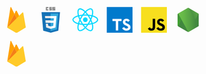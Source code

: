 
<svg width="76" height="76" viewBox="0 0 76 76" fill="none" xmlns="http://www.w3.org/2000/svg">
<path d="M44.4494 29.6707L38.4437 35.2582L32.8712 24.0176L35.755 17.5526C36.505 16.2401 37.675 16.2551 38.4062 17.5526L44.4494 29.6707Z" fill="#FFA000"/>
<path d="M32.8712 24.0176L38.4437 35.2582L16 56.1363L32.8712 24.0176Z" fill="#F57F17"/>
<path d="M51.0175 21.1301C52.09 20.0988 53.2 20.4513 53.4831 21.912L59.3256 55.8588L39.9606 67.4838C39.2856 67.8588 37.4856 68.0201 37.4856 68.0201C37.4856 68.0201 35.8469 67.8251 35.2225 67.4576L16 56.1363L51.0175 21.1301Z" fill="#FFCA28"/>
<path d="M32.8713 24.0176L16.0019 56.1364L23.515 9.19575C23.7925 7.73326 24.625 7.59263 25.3675 8.88263L32.8713 24.0176Z" fill="#FFA000"/>
</svg>
<svg width="76" height="76" fill="none" xmlns="http://www.w3.org/2000/svg">
  <path d="M37.474 68l-17.56-4.798L16 20h43l-3.917 43.195L37.473 68z" fill="#1572B6"/>
  <path d="M51.572 60.098L55 23H37v41l14.572-3.902z" fill="#33A9DC"/>
  <path d="M25 39l.462 6H37v-6H25zm-1-10l.471 5H37v-5H24zm13 24.156l-.022.006-5.586-1.687L31.035 47H26l.703 8.81L36.977 59l.023-.007v-5.837z" fill="#EBEBEB"/>
  <path d="M26 8h6v2.667h-3.49v2.666H32V16h-6V8zm8 0h6v2.286h-3.49v.457H40V16h-6v-2.4h3.491v-.457H34V8zm7 0h7v2.286h-4.073v.457H48V16h-7v-2.4h4.073v-.457H41V8z" fill="#8B8B8B"/>
  <path d="M49.991 39.724L51 29H37v5.298h7.875l-.508 5.426H37v5.298h6.882l-.649 6.871L37 53.488V59l11.457-3.01.084-.895 1.314-13.949.136-1.422z" fill="#fff"/>
</svg>
<svg width="76" height="76" viewBox="0 0 76 76" fill="none" xmlns="http://www.w3.org/2000/svg">
<path d="M38 42.9982C40.9587 42.9982 43.3571 40.5997 43.3571 37.641C43.3571 34.6823 40.9587 32.2839 38 32.2839C35.0413 32.2839 32.6429 34.6823 32.6429 37.641C32.6429 40.5997 35.0413 42.9982 38 42.9982Z" fill="#00D8FF"/>
<path d="M38 49.9239C31.561 50.0796 25.1381 49.2117 18.9714 47.3524C16.1228 46.4494 13.4659 45.0269 11.135 43.1567C10.2456 42.5178 9.50487 41.6941 8.96373 40.742C8.4226 39.79 8.09383 38.7321 8 37.641C8 34.0989 11.8914 30.6274 18.41 28.356C24.7416 26.3433 31.357 25.3679 38 25.4674C44.5544 25.3759 51.0812 26.3337 57.3329 28.3046C60.0763 29.1792 62.6431 30.533 64.9143 32.3032C65.7885 32.9122 66.5181 33.7061 67.0514 34.6286C67.5846 35.551 67.9085 36.5795 68 37.641C68 41.3224 63.65 45.0531 56.6429 47.3717C50.5956 49.1704 44.3082 50.0311 38 49.9239V49.9239ZM38 28.0303C31.6445 27.9453 25.3161 28.8727 19.2521 30.7774C13.2521 32.871 10.5629 35.7339 10.5629 37.6346C10.5629 39.6231 13.4536 42.7496 19.8007 44.9203C25.7002 46.69 31.8427 47.5138 38 47.361C44.0352 47.4689 50.0513 46.6523 55.8393 44.9396C62.4286 42.756 65.4286 39.6253 65.4286 37.641C65.3205 36.9601 65.0723 36.3089 64.6998 35.7288C64.3273 35.1486 63.8385 34.652 63.2643 34.2703C61.2323 32.6999 58.9394 31.5001 56.4907 30.726C50.5101 28.8483 44.2678 27.9383 38 28.0303V28.0303Z" fill="#00D8FF"/>
<path d="M25.8286 64.3603C24.8289 64.3832 23.8411 64.1407 22.9657 63.6574C19.8971 61.8874 18.8343 56.7832 20.1221 50.001C21.5421 43.5105 24.0024 37.2924 27.4079 31.5874C30.6023 25.8641 34.6918 20.6887 39.5214 16.2574C41.6496 14.3175 44.1047 12.77 46.7729 11.6867C47.7379 11.2344 48.7907 11 49.8564 11C50.9222 11 51.9749 11.2344 52.94 11.6867C56.1307 13.5253 57.1871 19.1567 55.6979 26.3846C54.2341 32.5229 51.8376 38.4005 48.5921 43.8124C45.5101 49.4682 41.5494 54.5985 36.8579 59.0117C34.6524 61.0277 32.0929 62.618 29.3086 63.7024C28.1939 64.1161 27.0173 64.3386 25.8286 64.3603V64.3603ZM29.6279 32.8603C26.3795 38.3231 24.0214 44.2682 22.6421 50.4724C21.4571 56.7189 22.595 60.4753 24.2493 61.431C25.9636 62.4232 30.125 61.4824 35.1779 57.0682C39.6565 52.8402 43.4369 47.9293 46.3786 42.5182C49.4877 37.3443 51.7865 31.7249 53.195 25.8553C54.5964 19.0517 53.3857 14.886 51.6671 13.896C51.023 13.6492 50.3347 13.5387 49.6457 13.5716C48.9567 13.6044 48.282 13.7798 47.6643 14.0867C45.2893 15.0667 43.1059 16.4581 41.2143 18.1967C36.6 22.4413 32.6936 27.3959 29.6429 32.8731L29.6279 32.8603Z" fill="#00D8FF"/>
<path d="M50.165 64.3882C47.2614 64.3882 43.5736 62.631 39.7336 59.3289C34.8194 54.8573 30.6607 49.6204 27.4186 43.821C24.0559 38.1946 21.615 32.0665 20.1886 25.6689C19.57 22.8542 19.4553 19.9521 19.85 17.0974C19.9413 16.0385 20.2637 15.0124 20.7947 14.0916C21.3256 13.1708 22.0521 12.3777 22.9229 11.7682C26.1093 9.92316 31.5157 11.8196 37.0336 16.7182C41.6206 21.0514 45.5158 26.0625 48.5836 31.5767C51.9442 37.0718 54.4107 43.0657 55.8907 49.3346C56.536 52.2525 56.6355 55.2647 56.1843 58.2189C56.0769 59.3083 55.7353 60.3617 55.1827 61.3067C54.6301 62.2517 53.8797 63.066 52.9829 63.6939C52.1218 64.1711 51.1492 64.4108 50.165 64.3882V64.3882ZM29.6364 42.531C32.7466 48.0734 36.7192 53.0854 41.405 57.3789C46.2243 61.5253 50.0472 62.4167 51.6907 61.4503C53.405 60.4539 54.6693 56.3867 53.3664 49.806C51.939 43.8209 49.5733 38.0994 46.3572 32.8539C43.4296 27.5763 39.7116 22.7779 35.3322 18.6253C30.1379 14.0139 25.925 12.9832 24.2086 13.9774C23.6736 14.4122 23.2346 14.9531 22.9192 15.5661C22.6039 16.1791 22.4191 16.8508 22.3764 17.5389C22.0357 20.0848 22.1467 22.6708 22.7043 25.1782C24.0764 31.2963 26.4173 37.1559 29.6386 42.5353L29.6364 42.531Z" fill="#00D8FF"/>
</svg>
<svg width="76" height="76" viewBox="0 0 76 76" fill="none" xmlns="http://www.w3.org/2000/svg">
<path d="M8 38V68H68V8H8V38Z" fill="#007ACC"/>
<path d="M21.2682 38.1992L21.2492 40.6562H29.0586V62.8468H34.5828V40.6562H42.3922V38.2468C42.3922 36.9132 42.3636 35.799 42.3256 35.7704C42.297 35.7324 37.5446 35.7132 31.7827 35.7228L21.297 35.7514L21.2684 38.199L21.2682 38.1992Z" fill="white"/>
<path d="M56.4141 35.6816C57.9378 36.0627 59.0998 36.7386 60.1665 37.8434C60.7189 38.4341 61.5378 39.5103 61.6046 39.7674C61.6234 39.8436 59.0141 41.596 57.4332 42.5769C57.376 42.6151 57.1473 42.3673 56.8902 41.9863C56.1188 40.8627 55.3093 40.3768 54.0711 40.2913C52.2523 40.1673 51.0807 41.1198 51.0903 42.71C51.0903 43.1769 51.1569 43.453 51.3474 43.8341C51.7475 44.6626 52.4902 45.1578 54.8237 46.1673C59.1188 48.0151 60.9568 49.2341 62.0998 50.9673C63.376 52.9009 63.6617 55.9864 62.795 58.2816C61.8427 60.7768 59.4809 62.4723 56.1568 63.0341C55.1284 63.215 52.6904 63.1864 51.5856 62.9865C49.1762 62.5578 46.8903 61.3674 45.4808 59.8055C44.9284 59.1959 43.8521 57.6055 43.9189 57.4911C43.9475 57.4531 44.195 57.3008 44.4711 57.1388C44.7378 56.9865 45.7475 56.4052 46.6998 55.853L48.4236 54.853L48.7855 55.3864C49.2903 56.1577 50.3949 57.215 51.0617 57.5673C52.9759 58.577 55.6046 58.434 56.8998 57.272C57.4522 56.7673 57.6807 56.2435 57.6807 55.472C57.6807 54.7768 57.5949 54.4721 57.2331 53.9485C56.7666 53.2817 55.8141 52.7197 53.1092 51.5485C50.0141 50.2149 48.6807 49.3864 47.4617 48.072C46.757 47.3103 46.0902 46.0911 45.8141 45.072C45.5856 44.2245 45.5281 42.1006 45.7093 41.2435C46.3475 38.2529 48.6045 36.1674 51.8616 35.5482C52.9187 35.3483 55.3759 35.4245 56.4141 35.6818V35.6816Z" fill="white"/>
</svg>
<svg width="76" height="76" viewBox="0 0 76 76" fill="none" xmlns="http://www.w3.org/2000/svg">
<path d="M8 8H68V68H8V8Z" fill="#F7DF1E"/>
<path d="M23.7762 58.1403L28.3676 55.3616C29.2536 56.9321 30.0594 58.261 31.9923 58.261C33.845 58.261 35.0133 57.5363 35.0133 54.7173V35.5459H40.6517V54.7969C40.6517 60.6369 37.2284 63.2951 32.2339 63.2951C27.7233 63.2951 25.1051 60.9591 23.776 58.1398" fill="black"/>
<path d="M43.7143 57.5361L48.3052 54.878C49.5139 56.8517 51.0847 58.3016 53.8634 58.3016C56.1999 58.3016 57.6896 57.1334 57.6896 55.5223C57.6896 53.5892 56.1591 52.9044 53.5815 51.777L52.1722 51.1723C48.1041 49.441 45.4058 47.266 45.4058 42.6746C45.4058 38.4455 48.6277 35.2234 53.6623 35.2234C57.2469 35.2234 59.8245 36.4721 61.677 39.7344L57.2867 42.5539C56.3199 40.8221 55.2732 40.1375 53.6621 40.1375C52.0107 40.1375 50.9635 41.1847 50.9635 42.5539C50.9635 44.2454 52.0107 44.9305 54.4271 45.9777L55.8366 46.5816C60.6296 48.6359 63.328 50.7301 63.328 55.442C63.328 60.5171 59.3408 63.2959 53.9841 63.2959C48.7484 63.2959 45.3652 60.7988 43.7141 57.5363" fill="black"/>
</svg>
<svg width="76" height="76" viewBox="0 0 76 76" fill="none" xmlns="http://www.w3.org/2000/svg">
<mask id="mask0" mask-type="alpha" maskUnits="userSpaceOnUse" x="13" y="10" width="50" height="57">
<path d="M39.0708 10.354C38.6632 10.122 38.2023 10 37.7333 10C37.2643 10 36.8033 10.122 36.3957 10.354L14.3117 23.1001C13.472 23.5721 13 24.464 13 25.4081V50.9547C13 51.8987 13.5247 52.7906 14.3117 53.2626L36.3957 66.0096C36.8033 66.2416 37.2643 66.3636 37.7333 66.3636C38.2023 66.3636 38.6632 66.2416 39.0708 66.0096L61.1553 53.2626C61.9945 52.7906 62.467 51.8987 62.467 50.9547V25.4085C62.467 24.4645 61.9419 23.5726 61.1553 23.1006L39.0708 10.354Z" fill="white"/>
</mask>
<g mask="url(#mask0)">
<path d="M39.0708 10.354C38.6632 10.122 38.2023 10 37.7333 10C37.2643 10 36.8033 10.122 36.3957 10.354L14.3117 23.1001C13.472 23.5721 13 24.464 13 25.4081V50.9547C13 51.8987 13.5247 52.7906 14.3117 53.2626L36.3957 66.0096C36.8033 66.2416 37.2643 66.3636 37.7333 66.3636C38.2023 66.3636 38.6632 66.2416 39.0708 66.0096L61.1553 53.2626C61.9945 52.7906 62.467 51.8987 62.467 50.9547V25.4085C62.467 24.4645 61.9419 23.5726 61.1553 23.1006L39.0708 10.354Z" fill="url(#paint0_linear)"/>
<path d="M61.2076 23.1006L39.0187 10.354C38.8007 10.2439 38.5721 10.1561 38.3365 10.0917L13.4721 52.6867C13.678 52.9381 13.9268 53.1512 14.2069 53.3162L36.3958 66.0632C37.0253 66.4303 37.7597 66.5352 38.4414 66.325L61.7849 23.6257C61.6274 23.416 61.4173 23.2581 61.2076 23.101V23.1006Z" fill="url(#paint1_linear)"/>
<path fill-rule="evenodd" clip-rule="evenodd" d="M61.2602 53.2631C61.8898 52.8959 62.3618 52.2664 62.5719 51.5846L38.2312 10.039C37.6017 9.9342 36.9195 9.9864 36.3431 10.3536L14.3113 23.0484L38.0737 66.3772C38.4193 66.3207 38.755 66.2147 39.0704 66.0627L61.2598 53.2635L61.2602 53.2631Z" fill="url(#paint2_linear)"/>
<path fill-rule="evenodd" clip-rule="evenodd" d="M61.2602 53.2631L39.1235 66.01C38.811 66.1694 38.4742 66.2757 38.1268 66.3246L38.5466 67.1116L63.0961 52.8963V52.5814L62.4666 51.532C62.3617 52.2664 61.8897 52.8959 61.2602 53.2631V53.2631Z" fill="url(#paint3_linear)"/>
<path fill-rule="evenodd" clip-rule="evenodd" d="M61.2602 53.2631L39.1235 66.01C38.811 66.1694 38.4742 66.2757 38.1268 66.3246L38.5466 67.1116L63.0961 52.8963V52.5814L62.4666 51.532C62.3617 52.2664 61.8897 52.8959 61.2602 53.2631V53.2631Z" fill="url(#paint4_linear)"/>
</g>
<defs>
<linearGradient id="paint0_linear" x1="46.7306" y1="19.8563" x2="22.5243" y2="57.8915" gradientUnits="userSpaceOnUse">
<stop stop-color="#41873F"/>
<stop offset="0.3288" stop-color="#418B3D"/>
<stop offset="0.6352" stop-color="#419637"/>
<stop offset="0.9319" stop-color="#3FA92D"/>
<stop offset="1" stop-color="#3FAE2A"/>
</linearGradient>
<linearGradient id="paint1_linear" x1="34.3804" y1="41.1742" x2="95.0038" y2="8.23729" gradientUnits="userSpaceOnUse">
<stop offset="0.1376" stop-color="#41873F"/>
<stop offset="0.4032" stop-color="#54A044"/>
<stop offset="0.7136" stop-color="#66B848"/>
<stop offset="0.9081" stop-color="#6CC04A"/>
</linearGradient>
<linearGradient id="paint2_linear" x1="12.1931" y1="38.1826" x2="63.2953" y2="38.1826" gradientUnits="userSpaceOnUse">
<stop offset="0.09192" stop-color="#6CC04A"/>
<stop offset="0.2864" stop-color="#66B848"/>
<stop offset="0.5968" stop-color="#54A044"/>
<stop offset="0.8624" stop-color="#41873F"/>
</linearGradient>
<linearGradient id="paint3_linear" x1="12.1934" y1="59.3646" x2="63.2951" y2="59.3646" gradientUnits="userSpaceOnUse">
<stop offset="0.09192" stop-color="#6CC04A"/>
<stop offset="0.2864" stop-color="#66B848"/>
<stop offset="0.5968" stop-color="#54A044"/>
<stop offset="0.8624" stop-color="#41873F"/>
</linearGradient>
<linearGradient id="paint4_linear" x1="70.7399" y1="18.6483" x2="57.7939" y2="86.4852" gradientUnits="userSpaceOnUse">
<stop stop-color="#41873F"/>
<stop offset="0.3288" stop-color="#418B3D"/>
<stop offset="0.6352" stop-color="#419637"/>
<stop offset="0.9319" stop-color="#3FA92D"/>
<stop offset="1" stop-color="#3FAE2A"/>
</linearGradient>
</defs>
</svg>
<svg width="76" height="76" viewBox="0 0 76 76" fill="none" xmlns="http://www.w3.org/2000/svg">
<path d="M44.4494 29.6707L38.4437 35.2582L32.8712 24.0176L35.755 17.5526C36.505 16.2401 37.675 16.2551 38.4062 17.5526L44.4494 29.6707Z" fill="#FFA000"/>
<path d="M32.8712 24.0176L38.4437 35.2582L16 56.1363L32.8712 24.0176Z" fill="#F57F17"/>
<path d="M51.0175 21.1301C52.09 20.0988 53.2 20.4513 53.4831 21.912L59.3256 55.8588L39.9606 67.4838C39.2856 67.8588 37.4856 68.0201 37.4856 68.0201C37.4856 68.0201 35.8469 67.8251 35.2225 67.4576L16 56.1363L51.0175 21.1301Z" fill="#FFCA28"/>
<path d="M32.8713 24.0176L16.0019 56.1364L23.515 9.19575C23.7925 7.73326 24.625 7.59263 25.3675 8.88263L32.8713 24.0176Z" fill="#FFA000"/>
</svg>
